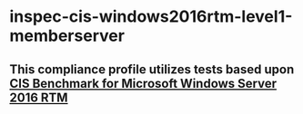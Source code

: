 # inspec-cis-windows2016rtm-level1-memberserver

## This compliance profile utilizes tests based upon [CIS Benchmark for Microsoft Windows Server 2016 RTM](https://www.cisecurity.org/benchmark/microsoft_windows_server/)
